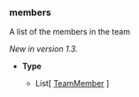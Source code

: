 ### members [](https://discordpy.readthedocs.io/en/v1.7.3/api.html#discord.Team.members "Permalink to this definition")

A list of the members in the team

*New in version 1.3.*

- **Type**

	- List\[ [TeamMember](discord/discord/Application%20Info/TeamMember/TeamMember) ]


